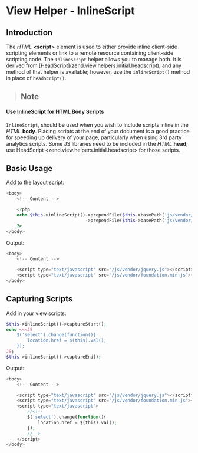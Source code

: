 # View Helper - InlineScript

## Introduction

The *HTML* **&lt;script&gt;** element is used to either provide inline client-side scripting
elements or link to a remote resource containing client-side scripting code. The `InlineScript`
helper allows you to manage both. It is derived from
\[HeadScript\](zend.view.helpers.initial.headscript), and any method of that helper is available;
however, use the `inlineScript()` method in place of `headScript()`.

> ## Note
#### Use InlineScript for HTML Body Scripts
`InlineScript`, should be used when you wish to include scripts inline in the *HTML* **body**.
Placing scripts at the end of your document is a good practice for speeding up delivery of your
page, particularly when using 3rd party analytics scripts.
Some JS libraries need to be included in the *HTML* **head**; use HeadScript
&lt;zend.view.helpers.initial.headscript&gt; for those scripts.

## Basic Usage

Add to the layout script:

```php
<body>
    <!-- Content -->

    <?php
    echo $this->inlineScript()->prependFile($this->basePath('js/vendor/foundation.min.js'))
                              ->prependFile($this->basePath('js/vendor/jquery.js'));
    ?>
</body>
```

Output:

```php
<body>
    <!-- Content -->

    <script type="text/javascript" src="/js/vendor/jquery.js"></script>
    <script type="text/javascript" src="/js/vendor/foundation.min.js"></script>
</body>
```

## Capturing Scripts

Add in your view scripts:

```php
$this->inlineScript()->captureStart();
echo <<<JS
    $('select').change(function(){
        location.href = $(this).val();
    });
JS;
$this->inlineScript()->captureEnd();
```

Output:

```php
<body>
    <!-- Content -->

    <script type="text/javascript" src="/js/vendor/jquery.js"></script>
    <script type="text/javascript" src="/js/vendor/foundation.min.js"></script>
    <script type="text/javascript">
        //<!--
        $('select').change(function(){
            location.href = $(this).val();
        });
        //-->
    </script>
</body>
```
